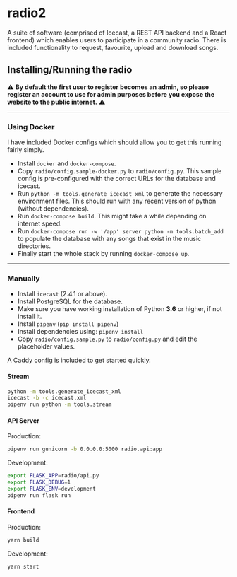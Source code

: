 # radio2

A suite of software (comprised of Icecast, a REST API backend and a React frontend) which enables users to participate in a community radio.
There is included functionality to request, favourite, upload and download songs.

## Installing/Running the radio

:warning: **By default the first user to register becomes an admin, so please register an account to use for admin purposes before you expose the website to the public internet.** :warning:

---

### Using Docker

I have included Docker configs which should allow you to get this running fairly simply.

- Install `docker` and `docker-compose`.
- Copy `radio/config.sample-docker.py` to `radio/config.py`. This sample config is pre-configured with the correct URLs for the database and icecast.
- Run `python -m tools.generate_icecast_xml` to generate the necessary environment files. This should run with any recent version of python (without dependencies).
- Run `docker-compose build`. This might take a while depending on internet speed.
- Run `docker-compose run -w '/app' server python -m tools.batch_add` to populate the database with any songs that exist in the music directories.
- Finally start the whole stack by running `docker-compose up`.

---

### Manually

- Install `icecast` (2.4.1 or above).
- Install PostgreSQL for the database.
- Make sure you have working installation of Python **3.6** or higher, if not install it.
- Install `pipenv` (`pip install pipenv`)
- Install dependencies using: `pipenv install`
- Copy `radio/config.sample.py` to `radio/config.py` and edit the placeholder values.

A Caddy config is included to get started quickly.

#### Stream

```sh
python -m tools.generate_icecast_xml
icecast -b -c icecast.xml
pipenv run python -m tools.stream
```

#### API Server

Production:

```sh
pipenv run gunicorn -b 0.0.0.0:5000 radio.api:app
```

Development:

```sh
export FLASK_APP=radio/api.py
export FLASK_DEBUG=1
export FLASK_ENV=development
pipenv run flask run
```

#### Frontend

Production:

```sh
yarn build
```

Development:

```sh
yarn start
```
